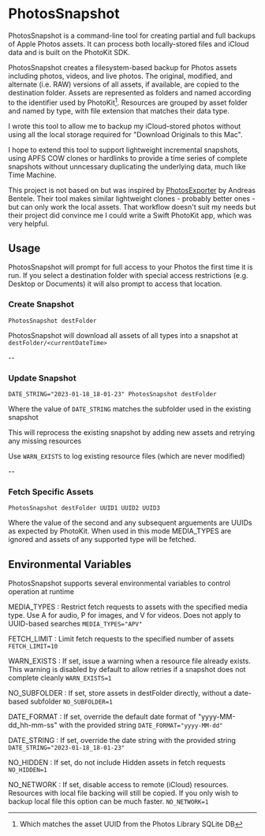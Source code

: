 # PhotosSnapshot

PhotosSnapshot is a command-line tool for creating partial and full backups of Apple Photos assets. It can process both locally-stored files and iCloud data and is built on the PhotoKit SDK.

PhotosSnapshot creates a filesystem-based backup for Photos assets including photos, videos, and live photos. The original, modified, and alternate (i.e. RAW) versions of all assets, if available, are  copied to the destination folder. Assets are represented as folders and named according to the identifier used by PhotoKit[^1]. Resources are grouped by asset folder and named by type, with file extension that matches their data type.

[^1]: Which matches the asset UUID from the Photos Library SQLite DB

I wrote this tool to allow me to backup my iCloud-stored photos without using all the local storage required for "Download Originals to this Mac".

I hope to extend this tool to support lightweight incremental snapshots, using APFS COW clones or hardlinks to provide a time series of complete snapshots without unncessary duplicating the underlying data, much like Time Machine.

This project is not based on but was inspired by [PhotosExporter](https://github.com/abentele/PhotosExporter) by Andreas Bentele. Their tool makes similar lightweight clones - probably better ones - but can only work the local assets. That workflow doesn't suit my needs but their project did convince me I could write a Swift PhotoKit app, which was very helpful.

## Usage

PhotosSnapshot will prompt for full access to your Photos the first time it is run. If you select a destination folder with special access restrictions (e.g. Desktop or Documents) it will also prompt to access that location.

### Create Snapshot

`PhotosSnapshot destFolder`

PhotosSnapshot will download all assets of all types into a snapshot at `destFolder/<currentDateTime>`

--

### Update Snapshot

`DATE_STRING="2023-01-18_18-01-23" PhotosSnapshot destFolder`

Where the value of `DATE_STRING` matches the subfolder used in the existing snapshot

This will reprocess the existing snapshot by adding new assets and retrying any missing resources

Use `WARN_EXISTS` to log existing resource files (which are never modified)


--

### Fetch Specific Assets

`PhotosSnapshot destFolder UUID1 UUID2 UUID3`

Where the value of the second and any subsequent arguements are UUIDs as expected by PhotoKit. When used in this mode MEDIA_TYPES are ignored and assets of any supported type will be fetched.


## Environmental Variables

PhotosSnapshot supports several environmental variables to control operation at runtime

MEDIA_TYPES
: Restrict fetch requests to assets with the specified media type. Use A for audio, P for images, and V for videos. Does not apply to UUID-based searches `MEDIA_TYPES="APV"`

FETCH_LIMIT
: Limit fetch requests to the specified number of assets `FETCH_LIMIT=10`

WARN_EXISTS
: If set, issue a warning when a resource file already exists. This warning is disabled by default to allow retries if a snapshot does not complete cleanly `WARN_EXISTS=1`

NO_SUBFOLDER
: If set, store assets in destFolder directly, without a date-based subfolder `NO_SUBFOLDER=1`

DATE_FORMAT
: If set, override the default date format of "yyyy-MM-dd_hh-mm-ss" with the provided string `DATE_FORMAT="yyyy-MM-dd"`

DATE_STRING
: If set, override the date string with the provided string `DATE_STRING="2023-01-18_18-01-23"`

NO_HIDDEN
: If set, do not include Hidden assets in fetch requests `NO_HIDDEN=1`

NO_NETWORK
: If set, disable access to remote (iCloud) resources. Resources with local file backing will still be copied. If you only wish to backup local file this option can be much faster. `NO_NETWORK=1`
